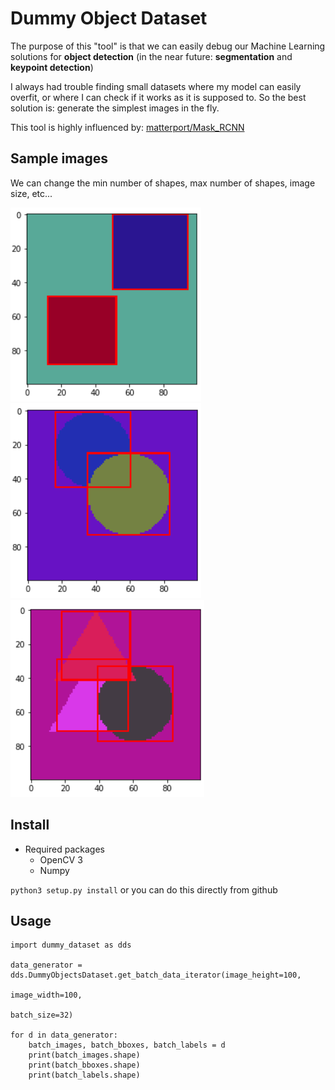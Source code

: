 # Dummy Object Dataset

The purpose of this "tool" is that we can easily debug our Machine Learning solutions for **object detection** (in the
near future: **segmentation** and **keypoint detection**)

I always had trouble finding small datasets where my model can easily overfit, or where I can check if it works
as it is supposed to. So the best solution is: generate the simplest images in the fly.

This tool is highly influenced by: [matterport/Mask_RCNN](https://github.com/matterport/Mask_RCNN/blob/master/samples/shapes/shapes.py#L63)

## Sample images

We can change the min number of shapes, max number of shapes, image size, etc...

![](/art/shapes_1.png)
![](/art/shapes_2.png)
![](/art/shapes_3.png)

## Install

- Required packages
    - OpenCV 3
    - Numpy

`python3 setup.py install` or you can do this directly from github


## Usage

```
import dummy_dataset as dds

data_generator = dds.DummyObjectsDataset.get_batch_data_iterator(image_height=100,
                                                                 image_width=100,
                                                                 batch_size=32)

for d in data_generator:
    batch_images, batch_bboxes, batch_labels = d
    print(batch_images.shape)
    print(batch_bboxes.shape)
    print(batch_labels.shape)

```
